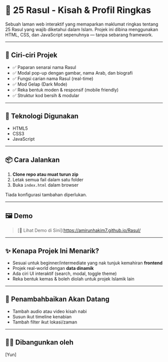# 🌟 25 Rasul - Kisah & Profil Ringkas

Sebuah laman web interaktif yang memaparkan maklumat ringkas tentang 25 Rasul yang wajib diketahui dalam Islam. Projek ini dibina menggunakan HTML, CSS, dan JavaScript sepenuhnya — tanpa sebarang framework.

---

## 🎯 Ciri-ciri Projek

- ✅ Paparan senarai nama Rasul
- ✅ Modal pop-up dengan gambar, nama Arab, dan biografi
- ✅ Fungsi carian nama Rasul (real-time)
- ✅ Mod Gelap (Dark Mode)
- ✅ Reka bentuk moden & responsif (mobile friendly)
- ✅ Struktur kod bersih & modular

---

## 🧰 Teknologi Digunakan

- HTML5
- CSS3
- JavaScript 

---

## 📦 Cara Jalankan

1. **Clone repo atau muat turun zip**
2. Letak semua fail dalam satu folder
3. Buka `index.html` dalam browser

Tiada konfigurasi tambahan diperlukan.

---

## 🖼️ Demo
 
> [🔗 Lihat Demo di Sini](https://amirunhakim7.github.io/Rasul/

---

## ✨ Kenapa Projek Ini Menarik?

- Sesuai untuk beginner/intermediate yang nak tunjuk kemahiran **frontend**
- Projek real-world dengan **data dinamik**
- Ada ciri UI interaktif (search, modal, toggle theme)
- Reka bentuk kemas & boleh diolah untuk projek Islamik lain

---

## 📌 Penambahbaikan Akan Datang

- Tambah audio atau video kisah nabi
- Susun ikut timeline kenabian
- Tambah filter ikut lokasi/zaman

---

## 👨‍💻 Dibangunkan oleh

[Yun]
